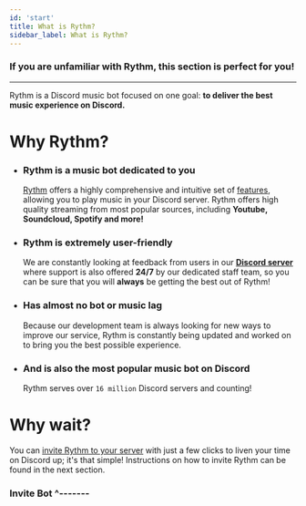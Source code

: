 ```yaml
---
id: 'start'
title: What is Rythm?
sidebar_label: What is Rythm?
---
```

### If you are unfamiliar with Rythm, this section is perfect for you!
---
Rythm is a Discord music bot focused on one goal: **to deliver the best music experience on Discord.**

# Why Rythm?
   - ### Rythm is a music bot dedicated to you
     [Rythm](https://rythmbot.co/) offers a highly comprehensive and intuitive set of [features](/features), allowing you to play music in your Discord server. Rythm offers high quality streaming from most popular sources, including **Youtube, Soundcloud, Spotify and more!**  
   - ### Rythm is extremely user-friendly
     We are constantly looking at feedback from users in our **[Discord server](https://rythmbot.co/support)** where support is also offered __**24/7**__ by our dedicated staff team, so you can be sure that you will **always** be getting the best out of Rythm!

   - ### Has almost no bot or music lag
     Because our development team is always looking for new ways to improve our service, Rythm is constantly being updated and worked on to bring you the best possible experience.

   - ### And is also the most popular music bot on Discord
     Rythm serves over `16 million` Discord servers and counting!

# Why wait?
You can [invite Rythm to your server](/adding_rythm) with just a few clicks to liven your time on Discord up; it's that simple! Instructions on how to invite Rythm can be found in the next section.
### Invite Bot ^-------
